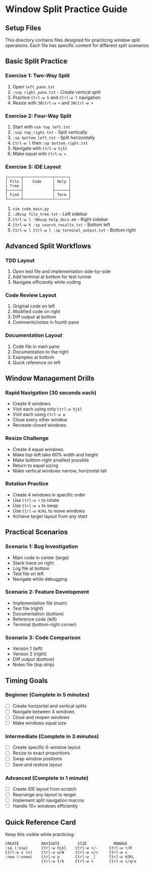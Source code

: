 # Window Split Practice Guide

## Setup Files

This directory contains files designed for practicing window split operations. Each file has specific content for different split scenarios.

## Basic Split Practice

### Exercise 1: Two-Way Split
1. Open `left_pane.txt`
2. `:vsp right_pane.txt` - Create vertical split
3. Practice `Ctrl-w h` and `Ctrl-w l` navigation
4. Resize with `30Ctrl-w <` and `30Ctrl-w >`

### Exercise 2: Four-Way Split
1. Start with `vim top_left.txt`
2. `:vsp top_right.txt` - Split vertically
3. `:sp bottom_left.txt` - Split horizontally
4. `Ctrl-w l` then `:sp bottom_right.txt`
5. Navigate with `Ctrl-w hjkl`
6. Make equal with `Ctrl-w =`

### Exercise 3: IDE Layout
```
┌──────┬─────────────┬──────┐
│ File │    Code     │ Help │
│ Tree │             │      │
├──────┤             ├──────┤
│ Find │             │ Term │
└──────┴─────────────┴──────┘
```

1. `vim code_main.py`
2. `:20vsp file_tree.txt` - Left sidebar
3. `Ctrl-w l :80vsp help_docs.md` - Right sidebar
4. `Ctrl-w h :sp search_results.txt` - Bottom left
5. `Ctrl-w l Ctrl-w l :sp terminal_output.txt` - Bottom right

## Advanced Split Workflows

### TDD Layout
1. Open test file and implementation side-by-side
2. Add terminal at bottom for test runner
3. Navigate efficiently while coding

### Code Review Layout
1. Original code on left
2. Modified code on right
3. Diff output at bottom
4. Comments/notes in fourth pane

### Documentation Layout
1. Code file in main pane
2. Documentation to the right
3. Examples at bottom
4. Quick reference on left

## Window Management Drills

### Rapid Navigation (30 seconds each)
- Create 6 windows
- Visit each using only `Ctrl-w hjkl`
- Visit each using `Ctrl-w w`
- Close every other window
- Recreate closed windows

### Resize Challenge
- Create 4 equal windows
- Make top-left take 60% width and height
- Make bottom-right smallest possible
- Return to equal sizing
- Make vertical windows narrow, horizontal tall

### Rotation Practice
- Create 4 windows in specific order
- Use `Ctrl-w r` to rotate
- Use `Ctrl-w x` to swap
- Use `Ctrl-w HJKL` to move windows
- Achieve target layout from any start

## Practical Scenarios

### Scenario 1: Bug Investigation
- Main code in center (large)
- Stack trace on right
- Log file at bottom
- Test file on left
- Navigate while debugging

### Scenario 2: Feature Development
- Implementation file (main)
- Test file (right)
- Documentation (bottom)
- Reference code (left)
- Terminal (bottom-right corner)

### Scenario 3: Code Comparison
- Version 1 (left)
- Version 2 (right)
- Diff output (bottom)
- Notes file (top strip)

## Timing Goals

### Beginner (Complete in 5 minutes)
- [ ] Create horizontal and vertical splits
- [ ] Navigate between 4 windows
- [ ] Close and reopen windows
- [ ] Make windows equal size

### Intermediate (Complete in 3 minutes)
- [ ] Create specific 6-window layout
- [ ] Resize to exact proportions
- [ ] Swap window positions
- [ ] Save and restore layout

### Advanced (Complete in 1 minute)
- [ ] Create IDE layout from scratch
- [ ] Rearrange any layout to target
- [ ] Implement split navigation macros
- [ ] Handle 10+ windows efficiently

## Quick Reference Card

Keep this visible while practicing:

```
CREATE          NAVIGATE        SIZE            MANAGE
:sp (:vsp)      Ctrl-w hjkl    Ctrl-w +/-     Ctrl-w r/R
Ctrl-w s (v)    Ctrl-w w/W     Ctrl-w </>     Ctrl-w x
:new (:vnew)    Ctrl-w p       Ctrl-w _|      Ctrl-w HJKL
                Ctrl-w t/b     Ctrl-w =       Ctrl-w c/q/o
```